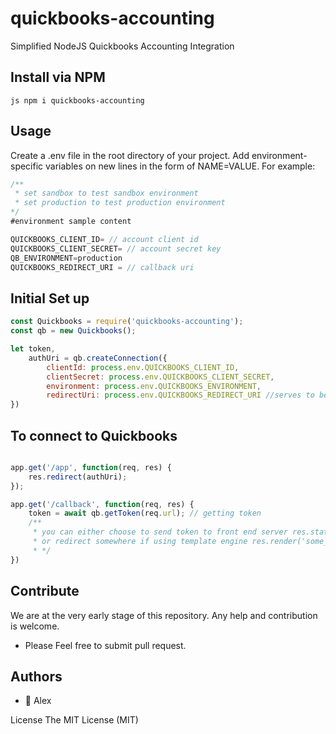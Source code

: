 # quickbooks-accounting
Simplified NodeJS Quickbooks Accounting Integration

## Install via NPM
```js npm i quickbooks-accounting ```

## Usage
Create a .env file in the root directory of your project. Add environment-specific variables on new lines in the form of NAME=VALUE. For example:
```js
/**
 * set sandbox to test sandbox environment
 * set production to test production environment
*/
#environment sample content

QUICKBOOKS_CLIENT_ID= // account client id
QUICKBOOKS_CLIENT_SECRET= // account secret key
QB_ENVIRONMENT=production
QUICKBOOKS_REDIRECT_URI = // callback uri
```

## Initial Set up

```js
const Quickbooks = require('quickbooks-accounting');
const qb = new Quickbooks();

let token,
    authUri = qb.createConnection({
        clientId: process.env.QUICKBOOKS_CLIENT_ID,
        clientSecret: process.env.QUICKBOOKS_CLIENT_SECRET,
        environment: process.env.QUICKBOOKS_ENVIRONMENT,
        redirectUri: process.env.QUICKBOOKS_REDIRECT_URI //serves to be the callback uri
})
```

## To connect to Quickbooks

```js

app.get('/app', function(req, res) {
    res.redirect(authUri);
});

app.get('/callback', function(req, res) {
    token = await qb.getToken(req.url); // getting token
    /**
     * you can either choose to send token to front end server res.status(200).json(token)
     * or redirect somewhere if using template engine res.render('some_route', {token})
     * */
})
```

## Contribute
We are at the very early stage of this repository. Any help and contribution is welcome.
 - Please Feel free to submit pull request.

## Authors
- 🐰 Alex

License
The MIT License (MIT)